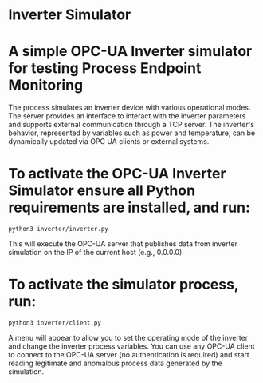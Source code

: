 # Inverter Simulator
# A simple OPC-UA Inverter simulator for testing Process Endpoint Monitoring

The process simulates an inverter device with various operational modes. The server provides an interface to interact with the inverter parameters and supports external communication through a TCP server. The inverter's behavior, represented by variables such as power and temperature, can be dynamically updated via OPC UA clients or external systems.

# To activate the OPC-UA Inverter Simulator ensure all Python requirements are installed, and run:

<code>python3 inverter/inverter.py</code>

This will execute the OPC-UA server that publishes data from inverter simulation on the IP of the current host (e.g., 0.0.0.0).

# To activate the simulator process, run: 

<code>python3 inverter/client.py</code>

A menu will appear to allow you to set the operating mode of the inverter and change the inverter process variables.
You can use any OPC-UA client to connect to the OPC-UA server (no authentication is required) and start reading legitimate and anomalous process data generated by the simulation.
